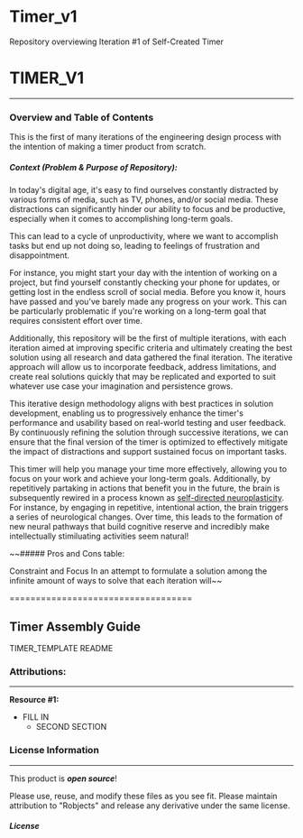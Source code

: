 # Timer_v1
Repository overviewing Iteration #1 of Self-Created Timer 



# TIMER_V1
-------------------
### Overview and Table of Contents
This is the first of many iterations of the engineering design process with the intention of making a timer product from scratch. 



##### Context (Problem & Purpose of Repository): 
In today's digital age, it's easy to find ourselves constantly distracted by various forms of media, such as TV, phones, and/or social media. These distractions can significantly hinder our ability to focus and be productive, especially when it comes to accomplishing long-term goals.

This can lead to a cycle of unproductivity, where we want to accomplish tasks but end up not doing so, leading to feelings of frustration and disappointment.

For instance, you might start your day with the intention of working on a project, but find yourself constantly checking your phone for updates, or getting lost in the endless scroll of social media. Before you know it, hours have passed and you've barely made any progress on your work. This can be particularly problematic if you're working on a long-term goal that requires consistent effort over time.

Additionally, this repository will be the first of multiple iterations, with each iteration aimed at improving specific criteria and ultimately creating the best solution using all research and data gathered the final iteration. The iterative approach will allow us to incorporate feedback, address limitations, and create real solutions quickly that may be replicated and exported to suit whatever use case your imagination and persistence grows.
 
 
This iterative design methodology aligns with best practices in solution development, enabling us to progressively enhance the timer's performance and usability based on real-world testing and user feedback.
By continuously refining the solution through successive iterations, we can ensure that the final version of the timer is optimized to effectively mitigate the impact of distractions and support sustained focus on important tasks. 

This timer will help you manage your time more effectively, allowing you to focus on your work and achieve your long-term goals. Additionally, by repetitively partaking in actions that benefit you in the future, the brain is subsequently rewired in a process known as [self-directed neuroplasticity](https://sophia.stkate.edu/cgi/viewcontent.cgi?article=1019&context=ma_hhs). For instance, by engaging in repetitive, intentional action, the brain triggers a series of neurological changes. Over time, this leads to the formation of new neural pathways that build cognitive reserve and incredibly make intellectually stimiluating activities seem natural! 



~~##### Pros and Cons table: 



Constraint and Focus
In an attempt to formulate a solution among the infinite amount of ways to solve  that each iteration will~~




===================================
## Timer Assembly Guide

TIMER_TEMPLATE README





### Attributions:
-------------------

  **Resource #1:**
  - FILL IN
    - SECOND SECTION

### License Information
-------------------

This product is _**open source**_! 

Please use, reuse, and modify these files as you see fit. Please maintain attribution to "Robjects" and release any derivative under the same license.



##### License 